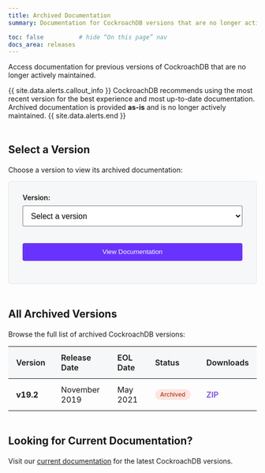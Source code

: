 ```yaml
---
title: Archived Documentation
summary: Documentation for CockroachDB versions that are no longer actively maintained

toc: false          # hide “On this page” nav
docs_area: releases
---
```


<!-- ✨ page-level style overrides -->
<style>
/* headline spacing */
h1 { margin-bottom: 1.75rem; }

/* section heading spacing */
h2 { margin-top: 3rem; margin-bottom: 1.25rem; }

/* selector card */
.archived-card {
  background: #f6f7f8;
  border: 1px solid #e6e6e6;
  border-radius: 6px;
  padding: 1.5rem 1.75rem 2rem;
}
/* spacing inside selector card */
.archived-card label   { display:block; font-weight:600; margin-bottom:.5rem; }
.archived-card select  { width:100%; font-size:1rem; padding:.65rem .75rem; }
.archived-card button  { width:100%; margin-top:1.25rem; }

/* primary button (CRDB purple) */
button.button-primary,
button.button-primary:visited {
  background:#6933ff;
  color:#fff;
  font-weight:500;
  border:0;
  border-radius:4px;
  padding:.65rem 1rem;
}
button.button-primary:hover { background:#5f30e2; }

/* table styling */
table { width:100%; border-collapse:collapse; margin-top:1rem; }
th, td { padding:.75rem 1rem; text-align:left; }
thead th { background:#f6f7f8; font-weight:600; }
tbody tr:nth-child(even) { background:#fafafa; }

/* status pill */
.version-pill { border-radius:12px; padding:.2rem .65rem; font-size:.75rem; font-weight:500; }
.version-archived { background:#fde6e2; color:#b53b1b; }

/* download links */
.download-link { color:#6933ff; font-weight:500; text-decoration:none; }
.download-link:hover { text-decoration:underline; }
</style>

Access documentation for previous versions of CockroachDB that are no longer actively maintained.

{{ site.data.alerts.callout_info }}
CockroachDB recommends using the most recent version for the best experience and most up-to-date documentation. Archived documentation is provided **as-is** and is no longer actively maintained.
{{ site.data.alerts.end }}

## Select a Version
Choose a version to view its archived documentation:

<div class="archived-card" markdown="1">
<label for="version-select">Version:</label>
<select id="version-select" class="filter-select">
  <option value="" disabled selected>Select a version</option>
  <optgroup label="Major Releases">
    <option value="v19.2">v19.2 (Archived)</option>
  </optgroup>
</select>

<button type="button" class="button-primary">View Documentation</button>
</div>

## All Archived Versions
Browse the full list of archived CockroachDB versions:

<div class="wide-overflow" markdown="1">

<table>
  <thead>
    <tr><th>Version</th><th>Release Date</th><th>EOL Date</th><th>Status</th><th>Downloads</th></tr>
  </thead>
  <tbody>
    <tr><td><strong>v19.2</strong></td><td>November 2019</td><td>May 2021</td>
        <td><span class="version-pill version-archived">Archived</span></td>
        <td><a href="https://storage.googleapis.com/crdbdocs-archive/archive_19.2.zip" class="download-link">ZIP</a></td></tr>
  </tbody>
</table>

</div>

## Looking for Current Documentation?
Visit our [current documentation](/docs/stable/) for the latest CockroachDB versions.
